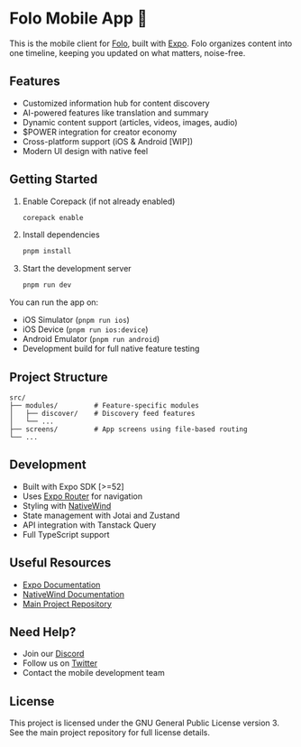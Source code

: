 # Folo Mobile App 📱

This is the mobile client for [Folo](https://app.follow.is), built with [Expo](https://expo.dev). Folo organizes content into one timeline, keeping you updated on what matters, noise-free.

## Features

- Customized information hub for content discovery
- AI-powered features like translation and summary
- Dynamic content support (articles, videos, images, audio)
- $POWER integration for creator economy
- Cross-platform support (iOS & Android [WIP])
- Modern UI design with native feel

## Getting Started

1. Enable Corepack (if not already enabled)

   ```bash
   corepack enable
   ```

2. Install dependencies

   ```bash
   pnpm install
   ```

3. Start the development server
   ```bash
   pnpm run dev
   ```

You can run the app on:

- iOS Simulator (`pnpm run ios`)
- iOS Device (`pnpm run ios:device`)
- Android Emulator (`pnpm run android`)
- Development build for full native feature testing

## Project Structure

```
src/
├── modules/         # Feature-specific modules
│   ├── discover/    # Discovery feed features
│   └── ...
├── screens/         # App screens using file-based routing
└── ...
```

## Development

- Built with Expo SDK [>=52]
- Uses [Expo Router](https://docs.expo.dev/router/introduction/) for navigation
- Styling with [NativeWind](https://www.nativewind.dev/)
- State management with Jotai and Zustand
- API integration with Tanstack Query
- Full TypeScript support

## Useful Resources

- [Expo Documentation](https://docs.expo.dev/)
- [NativeWind Documentation](https://www.nativewind.dev/)
- [Main Project Repository](https://github.com/RSSNext/Follow)

## Need Help?

- Join our [Discord](https://discord.gg/followapp)
- Follow us on [Twitter](https://x.com/follow_app_)
- Contact the mobile development team

## License

This project is licensed under the GNU General Public License version 3. See the main project repository for full license details.
